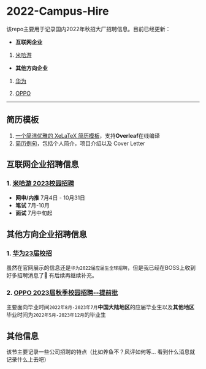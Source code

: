 # 2022-Campus-Hire

该repo主要用于记录国内2022年秋招大厂招聘信息。目前已经更新：

- **互联网企业**

1. [米哈游](https://campus.mihoyo.com/#/campus)

- **其他方向企业**

1. [华为](https://career.huawei.com/reccampportal/portal5/campus-recruitment.html)

2. [OPPO](https://careers.oppo.com/campus/)

---

## 简历模板

1. [一个简洁优雅的 XeLaTeX 简历模板](https://github.com/billryan/resume/tree/zh_CN)，支持**Overleaf**在线编译
2. [简历例句](https://github.com/resumejob/awesome-resume#%E4%B8%AD%E6%96%87)，包括个人简介，项目介绍以及 Cover Letter

## 互联网企业招聘信息

### 1. [米哈游 2023校园招聘](https://campus.mihoyo.com/#/campus)

- **网申/内推** 7月4日 - 10月31日
- **笔试** 7月-10月
- **面试** 7月中旬起

## 其他方向企业招聘信息

### 1. [华为23届校招](https://career.huawei.com/reccampportal/portal5/campus-recruitment.html)

虽然在官网展示的信息还是`华为2022届应届生全球招聘`，但是我已经在BOSS上收到好多招聘消息了🤔 有后续再继续补充。

### 2. [OPPO 2023届秋季校园招聘--提前批](https://careers.oppo.com/campus/)

主要面向毕业时间`2022年8月-2023年7月`**中国大陆地区**的应届毕业生以及**其他地区**毕业时间为`2022年5月-2023年12月`的毕业生

## 其他信息

该节主要记录一些公司招聘的特点（比如养鱼不？风评如何等... 看到什么消息就记录什么上去吧）
